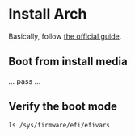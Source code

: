 # Install Arch
Basically, follow [the official guide](https://wiki.archlinux.org/title/Installation_guide).

## Boot from install media

... pass ...

## Verify the boot mode

```console
ls /sys/firmware/efi/efivars
```

